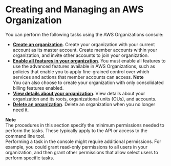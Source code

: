 # Creating and Managing an AWS Organization<a name="orgs_manage_org"></a>

You can perform the following tasks using the AWS Organizations console:
+ **[Create an organization](orgs_manage_create.md)**\. Create your organization with your current account as its master account\. Create member accounts within your organization, and invite other accounts to join your organization\.
+ **[Enable all features in your organization](orgs_manage_org_support-all-features.md)**\. You must enable all features to use the advanced features available in AWS Organizations, such as policies that enable you to apply fine\-grained control over which services and actions that member accounts can access\.
**Note**  
You can also choose to create your organization with only consolidated billing features enabled\. 
+ **[View details about your organization](orgs_manage_org_details.md)**\. View details about your organization and its roots, organizational units \(OUs\), and accounts\.
+ **[Delete an organization](orgs_manage_org_delete.md)**\. Delete an organization when you no longer need it\.

**Note**  
The procedures in this section specify the minimum permissions needed to perform the tasks\. These typically apply to the API or access to the command line tool\.  
Performing a task in the console might require additional permissions\. For example, you could grant read\-only permissions to all users in your organization, and then grant other permissions that allow select users to perform specific tasks\. 